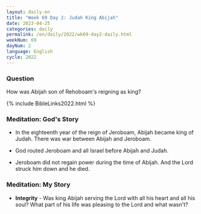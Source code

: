 ```yaml
---
layout: daily-en
title: "Week 69 Day 2: Judah King Abijah"
date: 2023-04-25
categories: daily
permalink: /en/daily/2022/wk69-day2-daily.html
weekNum: 69
dayNum: 2
language: English
cycle: 2022
---
```


### Question     
How was Abijah son of Rehoboam's reigning as king?

{% include BibleLinks2022.html %} 

### Meditation: God's Story   
+ In the eighteenth year of the reign of Jeroboam, Abijah became king of Judah. There was war between Abijah and Jeroboam. 

+ God routed Jeroboam and all Israel before Abijah and Judah. 

+ Jeroboam did not regain power during the time of Abijah. And the Lord struck him down and he died. 

### Meditation: My Story   
+ **Integrity** - Was king Abijah serving the Lord with all his heart and all his soul? What part of his life was pleasing to the Lord and what wasn't? 
